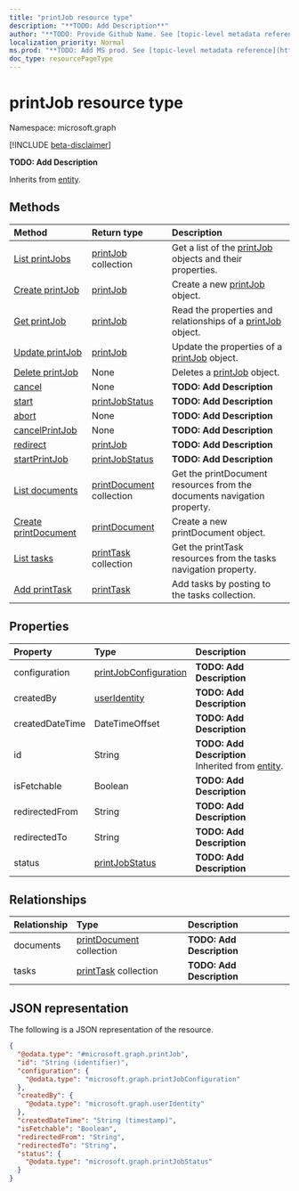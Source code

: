 ```yaml
---
title: "printJob resource type"
description: "**TODO: Add Description**"
author: "**TODO: Provide Github Name. See [topic-level metadata reference](https://msgo.azurewebsites.net/add/document/guidelines/metadata.html#topic-level-metadata)**"
localization_priority: Normal
ms.prod: "**TODO: Add MS prod. See [topic-level metadata reference](https://msgo.azurewebsites.net/add/document/guidelines/metadata.html#topic-level-metadata)**"
doc_type: resourcePageType
---
```


# printJob resource type

Namespace: microsoft.graph

[!INCLUDE [beta-disclaimer](../../includes/beta-disclaimer.md)]

**TODO: Add Description**


Inherits from [entity](../resources/entity.md).

## Methods
|Method|Return type|Description|
|:---|:---|:---|
|[List printJobs](../api/printjob-list.md)|[printJob](../resources/printjob.md) collection|Get a list of the [printJob](../resources/printjob.md) objects and their properties.|
|[Create printJob](../api/printjob-create.md)|[printJob](../resources/printjob.md)|Create a new [printJob](../resources/printjob.md) object.|
|[Get printJob](../api/printjob-get.md)|[printJob](../resources/printjob.md)|Read the properties and relationships of a [printJob](../resources/printjob.md) object.|
|[Update printJob](../api/printjob-update.md)|[printJob](../resources/printjob.md)|Update the properties of a [printJob](../resources/printjob.md) object.|
|[Delete printJob](../api/printjob-delete.md)|None|Deletes a [printJob](../resources/printjob.md) object.|
|[cancel](../api/printjob-cancel.md)|None|**TODO: Add Description**|
|[start](../api/printjob-start.md)|[printJobStatus](../resources/printjobstatus.md)|**TODO: Add Description**|
|[abort](../api/printjob-abort.md)|None|**TODO: Add Description**|
|[cancelPrintJob](../api/printjob-cancelprintjob.md)|None|**TODO: Add Description**|
|[redirect](../api/printjob-redirect.md)|[printJob](../resources/printjob.md)|**TODO: Add Description**|
|[startPrintJob](../api/printjob-startprintjob.md)|[printJobStatus](../resources/printjobstatus.md)|**TODO: Add Description**|
|[List documents](../api/printjob-list-documents.md)|[printDocument](../resources/printdocument.md) collection|Get the printDocument resources from the documents navigation property.|
|[Create printDocument](../api/printjob-post-documents.md)|[printDocument](../resources/printdocument.md)|Create a new printDocument object.|
|[List tasks](../api/printjob-list-tasks.md)|[printTask](../resources/printtask.md) collection|Get the printTask resources from the tasks navigation property.|
|[Add printTask](../api/printjob-post-tasks.md)|[printTask](../resources/printtask.md)|Add tasks by posting to the tasks collection.|

## Properties
|Property|Type|Description|
|:---|:---|:---|
|configuration|[printJobConfiguration](../resources/printjobconfiguration.md)|**TODO: Add Description**|
|createdBy|[userIdentity](../resources/useridentity.md)|**TODO: Add Description**|
|createdDateTime|DateTimeOffset|**TODO: Add Description**|
|id|String|**TODO: Add Description** Inherited from [entity](../resources/entity.md).|
|isFetchable|Boolean|**TODO: Add Description**|
|redirectedFrom|String|**TODO: Add Description**|
|redirectedTo|String|**TODO: Add Description**|
|status|[printJobStatus](../resources/printjobstatus.md)|**TODO: Add Description**|

## Relationships
|Relationship|Type|Description|
|:---|:---|:---|
|documents|[printDocument](../resources/printdocument.md) collection|**TODO: Add Description**|
|tasks|[printTask](../resources/printtask.md) collection|**TODO: Add Description**|

## JSON representation
The following is a JSON representation of the resource.
<!-- {
  "blockType": "resource",
  "keyProperty": "id",
  "@odata.type": "microsoft.graph.printJob",
  "baseType": "microsoft.graph.entity",
  "openType": false
}
-->
``` json
{
  "@odata.type": "#microsoft.graph.printJob",
  "id": "String (identifier)",
  "configuration": {
    "@odata.type": "microsoft.graph.printJobConfiguration"
  },
  "createdBy": {
    "@odata.type": "microsoft.graph.userIdentity"
  },
  "createdDateTime": "String (timestamp)",
  "isFetchable": "Boolean",
  "redirectedFrom": "String",
  "redirectedTo": "String",
  "status": {
    "@odata.type": "microsoft.graph.printJobStatus"
  }
}
```

